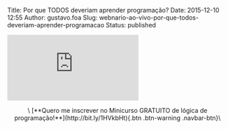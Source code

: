 Title: Por que TODOS deveriam aprender programação?
Date: 2015-12-10 12:55
Author: gustavo.foa
Slug: webnario-ao-vivo-por-que-todos-deveriam-aprender-programacao
Status: published

<div id="headline"
class="section hero parallax-background top-waypoint video-section"
data-type="parallax">

<div class="container container-video">

<div class="hero-inner">

<div class="embed-responsive embed-responsive-16by9">

<iframe src="http://www.youtube.com/embed/Pcb-Om1EXkU?autoplay=1;rel=0&amp;showinfo=0" frameborder="0" allowfullscreen="yes">
</iframe>

</div>

</div>

</div>

</div>

<p>
<center>
\
[**Quero me inscrever no Minicurso GRATUITO de lógica de
programação!**](http://bit.ly/1HVkbHt){.btn .btn-warning .navbar-btn}\
</center>
</p>

